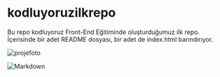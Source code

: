 # kodluyoruzilkrepo
Bu repo kodluyoruz Front-End Eğitiminde oluşturduğumuz ilk repo. İçerisinde bir adet README dosyası, bir adet de index.html barındırıyor.


![projefoto](https://www.hizliresim.com/fs6pe86][img]https://i.hizliresim.com/fs6pe86.png[/img])

![Markdown](https://grafxflow.co.uk/storage/app/uploads/public/5ad/e5b/d9b/thumb_891_266_0_0_0_auto.png)
